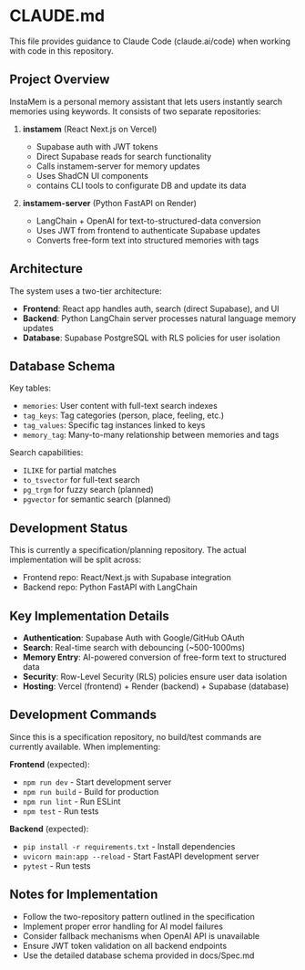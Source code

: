 # CLAUDE.md

This file provides guidance to Claude Code (claude.ai/code) when working with code in this repository.

## Project Overview

InstaMem is a personal memory assistant that lets users instantly search memories using keywords. It consists of two separate repositories:

1. **instamem** (React Next.js on Vercel)
   - Supabase auth with JWT tokens
   - Direct Supabase reads for search functionality
   - Calls instamem-server for memory updates
   - Uses ShadCN UI components
   - contains CLI tools to configurate DB and update its data
   
2. **instamem-server** (Python FastAPI on Render)
   - LangChain + OpenAI for text-to-structured-data conversion
   - Uses JWT from frontend to authenticate Supabase updates
   - Converts free-form text into structured memories with tags

## Architecture

The system uses a two-tier architecture:
- **Frontend**: React app handles auth, search (direct Supabase), and UI
- **Backend**: Python LangChain server processes natural language memory updates
- **Database**: Supabase PostgreSQL with RLS policies for user isolation

## Database Schema

Key tables:
- `memories`: User content with full-text search indexes
- `tag_keys`: Tag categories (person, place, feeling, etc.)
- `tag_values`: Specific tag instances linked to keys
- `memory_tag`: Many-to-many relationship between memories and tags

Search capabilities:
- `ILIKE` for partial matches
- `to_tsvector` for full-text search
- `pg_trgm` for fuzzy search (planned)
- `pgvector` for semantic search (planned)

## Development Status

This is currently a specification/planning repository. The actual implementation will be split across:
- Frontend repo: React/Next.js with Supabase integration
- Backend repo: Python FastAPI with LangChain

## Key Implementation Details

- **Authentication**: Supabase Auth with Google/GitHub OAuth
- **Search**: Real-time search with debouncing (~500-1000ms)
- **Memory Entry**: AI-powered conversion of free-form text to structured data
- **Security**: Row-Level Security (RLS) policies ensure user data isolation
- **Hosting**: Vercel (frontend) + Render (backend) + Supabase (database)

## Development Commands

Since this is a specification repository, no build/test commands are currently available. When implementing:

**Frontend** (expected):
- `npm run dev` - Start development server
- `npm run build` - Build for production
- `npm run lint` - Run ESLint
- `npm test` - Run tests

**Backend** (expected):
- `pip install -r requirements.txt` - Install dependencies
- `uvicorn main:app --reload` - Start FastAPI development server
- `pytest` - Run tests

## Notes for Implementation

- Follow the two-repository pattern outlined in the specification
- Implement proper error handling for AI model failures
- Consider fallback mechanisms when OpenAI API is unavailable
- Ensure JWT token validation on all backend endpoints
- Use the detailed database schema provided in docs/Spec.md